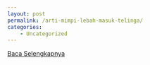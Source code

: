 ```yaml
---
layout: post
permalink: /arti-mimpi-lebah-masuk-telinga/
categories:
    - Uncategorized
---
```


[Baca Selengkapnya](/10)